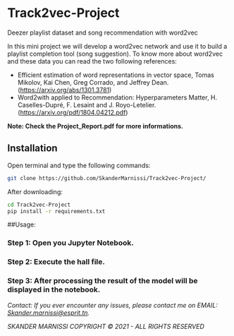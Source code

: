 # Track2vec-Project

Deezer playlist dataset and song recommendation with word2vec

In this mini project we will develop a word2vec network and use it to build a playlist completion tool (song suggestion).
To know more about word2vec and these data you can read the two following references:
- Efficient estimation of word representations in vector space, Tomas Mikolov, Kai Chen, Greg Corrado, and Jeffrey Dean. (https://arxiv.org/abs/1301.3781)
- Word2with applied to Recommendation: Hyperparameters Matter, H. Caselles-Dupré, F. Lesaint and J. Royo-Letelier. (https://arxiv.org/pdf/1804.04212.pdf)

**Note: Check the Project_Report.pdf  for more informations.**

## Installation

Open terminal and type the following commands: 

```bash
git clone https://github.com/SkanderMarnissi/Track2vec-Project/
```
After downloading:

```bash
cd Track2vec-Project
pip install -r requirements.txt
```
##Usage: 

### Step 1: Open you Jupyter Notebook.

### Step 2: Execute the hall file.

### Step 3: After processing the result of the model will be displayed in the notebook.


*Contact: If you ever encounter any issues, please contact me on EMAIL: Skander.marnissi@esprit.tn.*


*SKANDER MARNISSI COPYRIGHT © 2021 - ALL RIGHTS RESERVED*